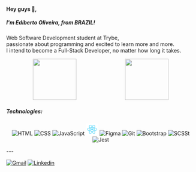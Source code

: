 <h4 align="left">Hey guys 👋,
  <br/>
  <h5>I'm Ediberto Oliveira, from BRAZIL!</h5></h4>
<p align="left">
 Web Software Development student at Trybe,<br/>
passionate about programming and excited to learn more and more.<br/>
I intend to become a Full-Stack Developer, no matter how long it takes.</p>

<p align="center" width="100%">
    <img width="48%" height="110px" src="https://github-readme-stats.vercel.app/api/top-langs/?username=edibertooliveira&layout=compact&theme=dracula"> 
    <img width="48%" height="110px" src="https://github-readme-stats.vercel.app/api?username=edibertooliveira&layout=compact&theme=dracula"> 
</p>

##### Technologies:

<p align="center" width="100%">
  <span  class="d-flex">
    <img title="HTML" alt="HTML" height=32 src="https://www.w3.org/html/logo/downloads/HTML5_Badge_256.png">
    <img title="CSS" alt="CSS" height=32
      src="https://pngimage.net/wp-content/uploads/2018/05/css-png-4.png">
    <img title="JavaScript" alt="JavaScript" height=32
      src="https://upload.wikimedia.org/wikipedia/commons/thumb/9/99/Unofficial_JavaScript_logo_2.svg/600px-Unofficial_JavaScript_logo_2.svg.png">
    <img title="React" alt="React" height=32
      src="https://raw.githubusercontent.com/github/explore/80688e429a7d4ef2fca1e82350fe8e3517d3494d/topics/react/react.png">
    <img title="Figma" alt="Figma" height=32 src="https://www.vectorlogo.zone/logos/figma/figma-icon.svg">
    <img title="Git" alt="Git" height=32 src="https://git-scm.com/images/logos/downloads/Git-Icon-1788C.png">
    <img title="Bootstrap" alt="Bootstrap" height=32 src="https://themes.getbootstrap.com/wp-content/themes/bootstrap-marketplace/assets/images/elements/bootstrap-stack.png">
    <img title="SCSS" alt="SCSSt" height=32 src="https://sass-lang.com/assets/img/logos/logo-b6e1ef6e.svg">
    <img title="Jest" alt="Jest" height=32 src="https://jestjs.io/img/jest.png">
<!--     <img title="RTL" alt="React-testing-library" height=32 src="https://raw.githubusercontent.com/testing-library/dom-testing-library/master/other/octopus.png"> -->
  </span>
</p>
---

[![Gmail](https://img.icons8.com/color/48/000000/gmail.png)](mailto:edibertooliveira@aol.com)
[![Linkedin](https://img.icons8.com/color/48/000000/linkedin.png)](https://www.linkedin.com/in/edibertooliveira/)

